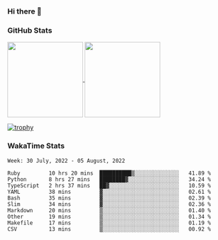 ### Hi there 👋

### GitHub Stats

<a href="https://github.com/anuraghazra/github-readme-stats">
  <img align="center" height="170px" src="https://github-readme-stats.vercel.app/api/top-langs/?username=tksfjt1024&layout=compact&count_private=true&show_icons=true&show_icons=true&theme=graywhite" />
</a>
<a href="https://github.com/anuraghazra/github-readme-stats">
  <img align="center" height="170px" src="https://github-readme-stats.vercel.app/api?username=tksfjt1024&count_private=true&show_icons=true&show_icons=true&theme=graywhite" />
</a>

[![trophy](https://github-profile-trophy.vercel.app/?username=tksfjt1024)](https://github.com/ryo-ma/github-profile-trophy)

### WakaTime Stats

<!--START_SECTION:waka-->
```text
Week: 30 July, 2022 - 05 August, 2022

Ruby         10 hrs 20 mins  ██████████▒░░░░░░░░░░░░░░   41.89 % 
Python       8 hrs 27 mins   ████████▓░░░░░░░░░░░░░░░░   34.24 % 
TypeScript   2 hrs 37 mins   ██▓░░░░░░░░░░░░░░░░░░░░░░   10.59 % 
YAML         38 mins         ▓░░░░░░░░░░░░░░░░░░░░░░░░   02.61 % 
Bash         35 mins         ▓░░░░░░░░░░░░░░░░░░░░░░░░   02.39 % 
Slim         34 mins         ▓░░░░░░░░░░░░░░░░░░░░░░░░   02.36 % 
Markdown     20 mins         ▒░░░░░░░░░░░░░░░░░░░░░░░░   01.40 % 
Other        19 mins         ▒░░░░░░░░░░░░░░░░░░░░░░░░   01.34 % 
Makefile     17 mins         ▒░░░░░░░░░░░░░░░░░░░░░░░░   01.19 % 
CSV          13 mins         ▒░░░░░░░░░░░░░░░░░░░░░░░░   00.92 % 
```
<!--END_SECTION:waka-->
